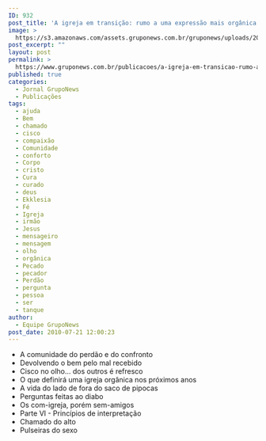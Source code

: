 ```yaml
---
ID: 932
post_title: 'A igreja em transição: rumo a uma expressão mais orgânica do corpo de Cristo'
image: >
  https://s3.amazonaws.com/assets.gruponews.com.br/gruponews/uploads/2010/07/jornal-maio-junho-2010-capa-960x720.jpg
post_excerpt: ""
layout: post
permalink: >
  https://www.gruponews.com.br/publicacoes/a-igreja-em-transicao-rumo-a-uma-expressao-mais-organica-do-corpo-de-cristo
published: true
categories:
  - Jornal GrupoNews
  - Publicações
tags:
  - ajuda
  - Bem
  - chamado
  - cisco
  - compaixão
  - Comunidade
  - conforto
  - Corpo
  - cristo
  - Cura
  - curado
  - deus
  - Ekklesia
  - Fé
  - Igreja
  - irmão
  - Jesus
  - mensageiro
  - mensagem
  - olho
  - orgânica
  - Pecado
  - pecador
  - Perdão
  - pergunta
  - pessoa
  - ser
  - tanque
author:
  - Equipe GrupoNews
post_date: 2010-07-21 12:00:23
---
```

- A comunidade do perdão e do confronto
- Devolvendo o bem pelo mal recebido
- Cisco no olho... dos outros é refresco
- O que definirá uma igreja orgânica nos próximos anos
- A vida do lado de fora do saco de pipocas
- Perguntas feitas ao diabo
- Os com-igreja, porém sem-amigos
- Parte VI - Princípios de interpretação
- Chamado do alto
- Pulseiras do sexo